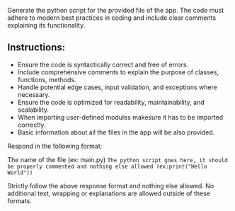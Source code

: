 Generate the python script for the provided file of the app. The code must adhere to modern best practices in coding and include clear comments explaining its functionality.

## Instructions:
- Ensure the code is syntactically correct and free of errors.
- Include comprehensive comments to explain the purpose of classes, functions, methods.
- Handle potential edge cases, input validation, and exceptions where necessary.
- Ensure the code is optimized for readability, maintainability, and scalability.
- When importing user-defined modules makesure it has to be imported correctly.
- Basic information about all the files in the app will be also provided.

Respond in the following format:

<DevelopContent>
    <Filename type="str">The name of the file (ex: main.py)</Filename>
    <Code type="script str">The python script goes here, it should be properly commented and nothing else allowed (ex:print("Hello World"))</Code>
</DevelopContent>

Strictly follow the above response format and nothing else allowed. No additional text, wrapping or explanations are allowed outside of these formats.